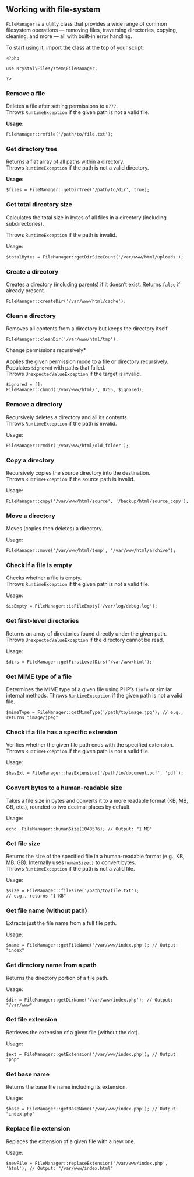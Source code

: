 ## Working with file-system

`FileManager` is a utility class that provides a wide range of common filesystem operations — removing files, traversing directories, copying, cleaning, and more — all with built-in error handling.

To start using it, import the class at the top of your script:

    <?php
    
    use Krystal\Filesystem\FileManager;
    
    ?>

### Remove a file

Deletes a file after setting permissions to `0777`.  
Throws `RuntimeException` if the given path is not a valid file.

**Usage:**

`FileManager::rmfile('/path/to/file.txt');`

### Get directory tree

Returns a flat array of all paths within a directory.  
Throws `RuntimeException` if the path is not a valid directory.

**Usage:**

`$files = FileManager::getDirTree('/path/to/dir', true);`

### Get total directory size
Calculates the total size in bytes of all files in a directory (including subdirectories).  

Throws `RuntimeException` if the path is invalid.

Usage:

    $totalBytes = FileManager::getDirSizeCount('/var/www/html/uploads');

### Create a directory
Creates a directory (including parents) if it doesn’t exist. Returns `false` if already present.

    FileManager::createDir('/var/www/html/cache');


### Clean a directory

Removes all contents from a directory but keeps the directory itself.

    FileManager::cleanDir('/var/www/html/tmp');

Change permissions recursively*

Applies the given permission mode to a file or directory recursively.  
Populates `$ignored` with paths that failed.  
Throws `UnexpectedValueException` if the target is invalid.

    $ignored = [];
    FileManager::chmod('/var/www/html/', 0755, $ignored);

### Remove a directory

Recursively deletes a directory and all its contents.  
Throws `RuntimeException` if the path is invalid.

Usage:

    FileManager::rmdir('/var/www/html/old_folder');

### Copy a directory

Recursively copies the source directory into the destination.  
Throws `RuntimeException` if the source path is invalid.

Usage:

    FileManager::copy('/var/www/html/source', '/backup/html/source_copy');

### Move a directory

Moves (copies then deletes) a directory.

Usage:

    FileManager::move('/var/www/html/temp', '/var/www/html/archive');

### Check if a file is empty

Checks whether a file is empty.  
Throws `RuntimeException` if the given path is not a valid file.

Usage:

    $isEmpty = FileManager::isFileEmpty('/var/log/debug.log');

### Get first-level directories
Returns an array of directories found directly under the given path.  
Throws `UnexpectedValueException` if the directory cannot be read.

Usage:

    $dirs = FileManager::getFirstLevelDirs('/var/www/html');

### Get MIME type of a file

Determines the MIME type of a given file using PHP’s `finfo` or similar internal methods.   Throws `RuntimeException` if the given path is not a valid file.

`$mimeType = FileManager::getMimeType('/path/to/image.jpg'); // e.g., returns "image/jpeg"`

### Check if a file has a specific extension

Verifies whether the given file path ends with the specified extension.  
Throws `RuntimeException` if the given path is not a valid file.

Usage:

    $hasExt = FileManager::hasExtension('/path/to/document.pdf', 'pdf');


### Convert bytes to a human-readable size

Takes a file size in bytes and converts it to a more readable format (KB, MB, GB, etc.), rounded to two decimal places by default.

Usage:

`echo  FileManager::humanSize(1048576); // Output: "1 MB"`

### Get file size

Returns the size of the specified file in a human-readable format (e.g., KB, MB, GB).   Internally uses `humanSize()` to convert bytes.  
Throws `RuntimeException` if the path is not a valid file.

Usage:

    $size = FileManager::filesize('/path/to/file.txt');
    // e.g., returns "1 KB"

### Get file name (without path)

Extracts just the file name from a full file path.

Usage:

`$name = FileManager::getFileName('/var/www/index.php'); // Output: "index"`

### Get directory name from a path
Returns the directory portion of a file path.

Usage:

`$dir = FileManager::getDirName('/var/www/index.php'); // Output: "/var/www"`

### Get file extension

Retrieves the extension of a given file (without the dot).

Usage:

`$ext = FileManager::getExtension('/var/www/index.php'); // Output: "php"`

### Get base name

Returns the base file name including its extension.

Usage:

`$base = FileManager::getBaseName('/var/www/index.php'); // Output: "index.php"`

### Replace file extension
Replaces the extension of a given file with a new one.

Usage:

`$newFile = FileManager::replaceExtension('/var/www/index.php', 'html'); // Output: "/var/www/index.html"`
